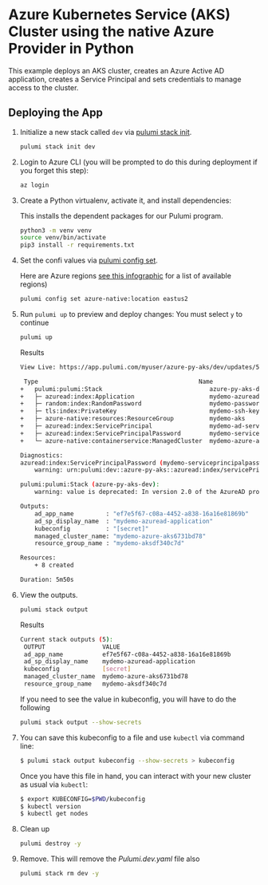 # Azure Kubernetes Service (AKS) Cluster using the native Azure Provider in Python

This example deploys an AKS cluster, creates an Azure Active AD application, creates a Service Principal and sets credentials to manage access to the cluster.

## Deploying the App

1. Initialize a new stack called `dev` via [pulumi stack init](https://www.pulumi.com/docs/reference/cli/pulumi_stack_init/).
   ```bash
   pulumi stack init dev
   ```

1. Login to Azure CLI (you will be prompted to do this during deployment if you forget this step):
    ```bash
    az login
    ```

1. Create a Python virtualenv, activate it, and install dependencies:

    This installs the dependent packages for our Pulumi program.

    ```bash
    python3 -m venv venv
    source venv/bin/activate
    pip3 install -r requirements.txt
    ```

1. Set the confi values via [pulumi config set](https://www.pulumi.com/docs/reference/cli/pulumi_config_set/).

   Here are Azure regions [see this infographic](https://azure.microsoft.com/en-us/global-infrastructure/regions/) for a list of available regions)

   ```bash
   pulumi config set azure-native:location eastus2
   ```

1. Run `pulumi up` to preview and deploy changes: You must select `y` to continue
  
    ```bash
    pulumi up
    ```

    Results
    ```bash
    View Live: https://app.pulumi.com/myuser/azure-py-aks/dev/updates/51

     Type                                             Name                             Status      Info
    +   pulumi:pulumi:Stack                              azure-py-aks-dev                 created     1 warning
    +   ├─ azuread:index:Application                     mydemo-azuread-application       created     
    +   ├─ random:index:RandomPassword                   mydemo-password                  created     
    +   ├─ tls:index:PrivateKey                          mydemo-ssh-key                   created     
    +   ├─ azure-native:resources:ResourceGroup          mydemo-aks                       created     
    +   ├─ azuread:index:ServicePrincipal                mydemo-ad-serviceprincipal       created     
    +   ├─ azuread:index:ServicePrincipalPassword        mydemo-serviceprincipalpassword  created     1 warning
    +   └─ azure-native:containerservice:ManagedCluster  mydemo-azure-aks                 created     
    
    Diagnostics:
    azuread:index:ServicePrincipalPassword (mydemo-serviceprincipalpassword):
        warning: urn:pulumi:dev::azure-py-aks::azuread:index/servicePrincipalPassword:ServicePrincipalPassword::mydemo-serviceprincipalpassword verification warning: Deprecated Attribute
    
    pulumi:pulumi:Stack (azure-py-aks-dev):
        warning: value is deprecated: In version 2.0 of the AzureAD provider, this attribute will become read-only as it will no longer be possible to specify a password value. It will be generated by Azure Active Directory and persisted to state for reuse in your Terraform configuration.
    
    Outputs:
        ad_app_name         : "ef7e5f67-c08a-4452-a838-16a16e81869b"
        ad_sp_display_name  : "mydemo-azuread-application"
        kubeconfig          : "[secret]"
        managed_cluster_name: "mydemo-azure-aks6731bd78"
        resource_group_name : "mydemo-aksdf340c7d"

    Resources:
        + 8 created

    Duration: 5m50s
    ```

1. View the outputs.
   ```bash
   pulumi stack output
   ```

   Results
   ```bash
   Current stack outputs (5):
    OUTPUT                VALUE
    ad_app_name           ef7e5f67-c08a-4452-a838-16a16e81869b
    ad_sp_display_name    mydemo-azuread-application
    kubeconfig            [secret]
    managed_cluster_name  mydemo-azure-aks6731bd78
    resource_group_name   mydemo-aksdf340c7d
   ```

   If you need to see the value in kubeconfig, you will have to do the following
   ```bash
   pulumi stack output --show-secrets
   ```

1. You can save this kubeconfig to a file and use `kubectl` via command line:

    ```bash
    $ pulumi stack output kubeconfig --show-secrets > kubeconfig
    ```

    Once you have this file in hand, you can interact with your new cluster as usual via `kubectl`:

    ```bash
    $ export KUBECONFIG=$PWD/kubeconfig 
    $ kubectl version
    $ kubectl get nodes
    ```

1. Clean up
   ```bash
   pulumi destroy -y
   ```

1. Remove.  This will remove the *Pulumi.dev.yaml* file also
   ```bash
   pulumi stack rm dev -y
   ```